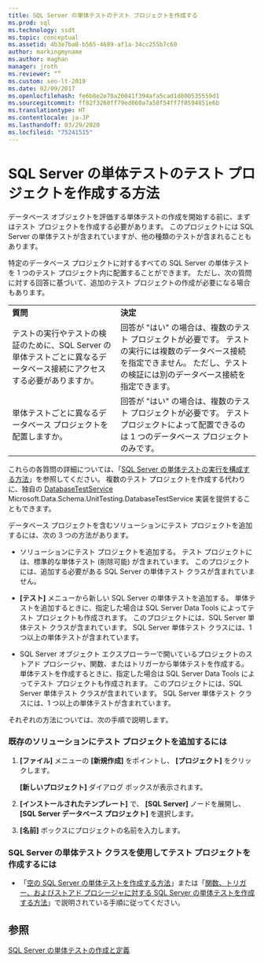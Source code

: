 ```yaml
---
title: SQL Server の単体テストのテスト プロジェクトを作成する
ms.prod: sql
ms.technology: ssdt
ms.topic: conceptual
ms.assetid: 4b3e7ba8-b565-4689-af1a-34cc255b7c60
author: markingmyname
ms.author: maghan
manager: jroth
ms.reviewer: “”
ms.custom: seo-lt-2019
ms.date: 02/09/2017
ms.openlocfilehash: fe6b8e2e70a20041f394afa5cad1d800535559d1
ms.sourcegitcommit: ff82f3260ff79ed860a7a58f54ff7f0594851e6b
ms.translationtype: HT
ms.contentlocale: ja-JP
ms.lasthandoff: 03/29/2020
ms.locfileid: "75241515"
---
```

# <a name="how-to-create-a-test-project-for-sql-server-database-unit-testing"></a>SQL Server の単体テストのテスト プロジェクトを作成する方法

データベース オブジェクトを評価する単体テストの作成を開始する前に、まずはテスト プロジェクトを作成する必要があります。 このプロジェクトには SQL Server の単体テストが含まれていますが、他の種類のテストが含まれることもあります。  
  
特定のデータベース プロジェクトに対するすべての SQL Server の単体テストを 1 つのテスト プロジェクト内に配置することができます。 ただし、次の質問に対する回答に基づいて、追加のテスト プロジェクトの作成が必要になる場合もあります。  
  
|||  
|-|-|  
|**質問**|**決定**|  
|テストの実行やテストの検証のために、SQL Server の単体テストごとに異なるデータベース接続にアクセスする必要がありますか。|回答が "はい" の場合は、複数のテスト プロジェクトが必要です。 テストの実行には複数のデータベース接続を指定できません。 ただし、テストの検証には別のデータベース接続を指定できます。|  
|単体テストごとに異なるデータベース プロジェクトを配置しますか。|回答が "はい" の場合は、複数のテスト プロジェクトが必要です。 テスト プロジェクトによって配置できるのは 1 つのデータベース プロジェクトのみです。|  
  
これらの各質問の詳細については、「[SQL Server の単体テストの実行を構成する方法](../ssdt/how-to-configure-sql-server-unit-test-execution.md)」を参照してください。 複数のテスト プロジェクトを作成する代わりに、独自の [DatabaseTestService](https://msdn.microsoft.com/library/microsoft.data.schema.unittesting.databasetestservice.aspx) Microsoft.Data.Schema.UnitTesting.DatabaseTestService 実装を提供することもできます。  
  
データベース プロジェクトを含むソリューションにテスト プロジェクトを追加するには、次の 3 つの方法があります。  
  
-   ソリューションにテスト プロジェクトを追加する。 テスト プロジェクトには、標準的な単体テスト (削除可能) が含まれています。 このプロジェクトには、追加する必要がある SQL Server の単体テスト クラスが含まれていません。  
  
-   **[テスト]** メニューから新しい SQL Server の単体テストを追加する。 単体テストを追加するときに、指定した場合は SQL Server Data Tools によってテスト プロジェクトも作成されます。 このプロジェクトには、SQL Server 単体テスト クラスが含まれています。 SQL Server 単体テスト クラスには、1 つ以上の単体テストが含まれています。  
  
-   SQL Server オブジェクト エクスプローラーで開いているプロジェクトのストアド プロシージャ、関数、またはトリガーから単体テストを作成する。 単体テストを作成するときに、指定した場合は SQL Server Data Tools によってテスト プロジェクトも作成されます。 このプロジェクトには、SQL Server 単体テスト クラスが含まれています。 SQL Server 単体テスト クラスには、1 つ以上の単体テストが含まれています。  
  
それぞれの方法については、次の手順で説明します。  
  
### <a name="to-add-a-test-project-to-an-existing-solution"></a>既存のソリューションにテスト プロジェクトを追加するには  
  
1.  **[ファイル]** メニューの **[新規作成]** をポイントし、 **[プロジェクト]** をクリックします。  
  
    **[新しいプロジェクト]** ダイアログ ボックスが表示されます。  
  
2.  **[インストールされたテンプレート]** で、 **[SQL Server]** ノードを展開し、 **[SQL Server データベース プロジェクト]** を選択します。  
  
3.  **[名前]** ボックスにプロジェクトの名前を入力します。  
  
### <a name="to-create-a-test-project-with-a-sql-server-unit-test-class"></a>SQL Server の単体テスト クラスを使用してテスト プロジェクトを作成するには  
  
-   「[空の SQL Server の単体テストを作成する方法](../ssdt/how-to-create-an-empty-sql-server-unit-test.md)」または「[関数、トリガー、およびストアド プロシージャに対する SQL Server の単体テストを作成する方法](../ssdt/how-to-create-unit-tests-for-functions-triggers-stored-procedures.md)」で説明されている手順に従ってください。  
  
## <a name="see-also"></a>参照  
[SQL Server の単体テストの作成と定義](../ssdt/creating-and-defining-sql-server-unit-tests.md)  
  
